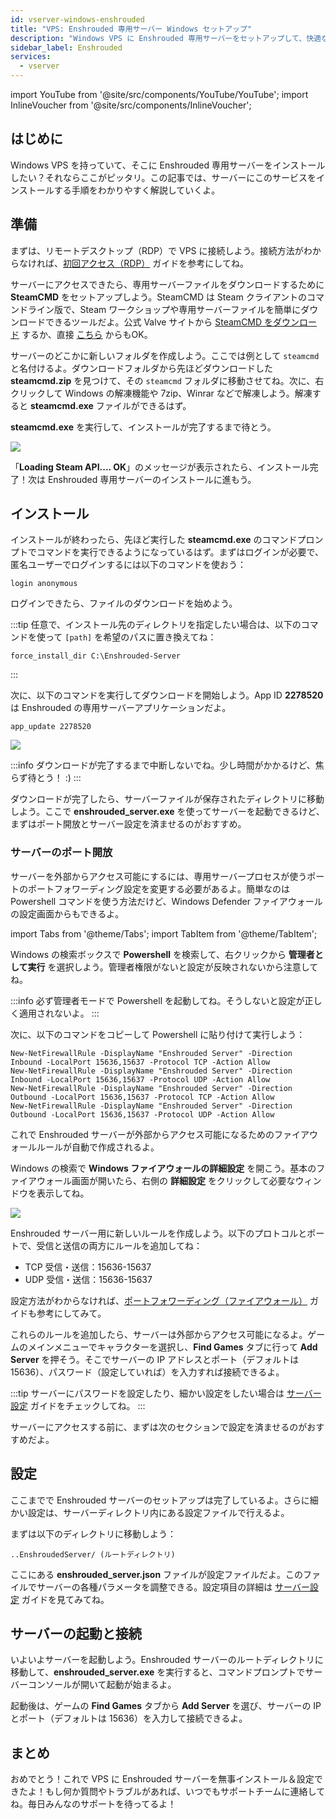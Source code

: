 ```yaml
---
id: vserver-windows-enshrouded
title: "VPS: Enshrouded 専用サーバー Windows セットアップ"
description: "Windows VPS に Enshrouded 専用サーバーをセットアップして、快適なゲームプレイと管理を実現 → 今すぐ詳しくチェック"
sidebar_label: Enshrouded
services:
  - vserver
---
```


import YouTube from '@site/src/components/YouTube/YouTube';
import InlineVoucher from '@site/src/components/InlineVoucher';

## はじめに
Windows VPS を持っていて、そこに Enshrouded 専用サーバーをインストールしたい？それならここがピッタリ。この記事では、サーバーにこのサービスをインストールする手順をわかりやすく解説していくよ。

<YouTube videoId="cxhqHt2DYjQ" imageSrc="https://screensaver01.zap-hosting.com/index.php/s/qQy4x4cS5Rz8WR4/preview" title="Windows VPS に Enshrouded 専用サーバーをセットアップする方法！" description="実際に動いているところを見ると理解しやすい？そんなあなたに！動画でわかりやすく解説。急いでいる時も、じっくり見たい時も、どっちもOK！"/>
<InlineVoucher />

## 準備

まずは、リモートデスクトップ（RDP）で VPS に接続しよう。接続方法がわからなければ、[初回アクセス（RDP）](vserver-windows-userdp.md) ガイドを参考にしてね。

サーバーにアクセスできたら、専用サーバーファイルをダウンロードするために **SteamCMD** をセットアップしよう。SteamCMD は Steam クライアントのコマンドライン版で、Steam ワークショップや専用サーバーファイルを簡単にダウンロードできるツールだよ。公式 Valve サイトから [SteamCMD をダウンロード](https://developer.valvesoftware.com/wiki/SteamCMD) するか、直接 [こちら](https://steamcdn-a.akamaihd.net/client/installer/steamcmd.zip) からもOK。

サーバーのどこかに新しいフォルダを作成しよう。ここでは例として `steamcmd` と名付けるよ。ダウンロードフォルダから先ほどダウンロードした **steamcmd.zip** を見つけて、その `steamcmd` フォルダに移動させてね。次に、右クリックして Windows の解凍機能や 7zip、Winrar などで解凍しよう。解凍すると **steamcmd.exe** ファイルができるはず。

**steamcmd.exe** を実行して、インストールが完了するまで待とう。

![](https://github.com/zaphosting/docs/assets/42719082/ffb8e8a1-26e3-4d16-9baf-938e17ec1613)

「**Loading Steam API.... OK**」のメッセージが表示されたら、インストール完了！次は Enshrouded 専用サーバーのインストールに進もう。

## インストール

インストールが終わったら、先ほど実行した **steamcmd.exe** のコマンドプロンプトでコマンドを実行できるようになっているはず。まずはログインが必要で、匿名ユーザーでログインするには以下のコマンドを使おう：
```
login anonymous
```

ログインできたら、ファイルのダウンロードを始めよう。

:::tip
任意で、インストール先のディレクトリを指定したい場合は、以下のコマンドを使って `[path]` を希望のパスに置き換えてね：
```
force_install_dir C:\Enshrouded-Server
```
:::

次に、以下のコマンドを実行してダウンロードを開始しよう。App ID **2278520** は Enshrouded の専用サーバーアプリケーションだよ。
```
app_update 2278520
```

![](https://github.com/zaphosting/docs/assets/42719082/29931eec-fd19-4806-88dc-69e585e42370)

:::info
ダウンロードが完了するまで中断しないでね。少し時間がかかるけど、焦らず待とう！ :)
:::

ダウンロードが完了したら、サーバーファイルが保存されたディレクトリに移動しよう。ここで **enshrouded_server.exe** を使ってサーバーを起動できるけど、まずはポート開放とサーバー設定を済ませるのがおすすめ。

### サーバーのポート開放

サーバーを外部からアクセス可能にするには、専用サーバープロセスが使うポートのポートフォワーディング設定を変更する必要があるよ。簡単なのは Powershell コマンドを使う方法だけど、Windows Defender ファイアウォールの設定画面からもできるよ。

import Tabs from '@theme/Tabs';
import TabItem from '@theme/TabItem';

<Tabs>
<TabItem value="powershell" label="Powershell で設定" default>

Windows の検索ボックスで **Powershell** を検索して、右クリックから **管理者として実行** を選択しよう。管理者権限がないと設定が反映されないから注意してね。

:::info
必ず管理者モードで Powershell を起動してね。そうしないと設定が正しく適用されないよ。
:::

次に、以下のコマンドをコピーして Powershell に貼り付けて実行しよう：
```
New-NetFirewallRule -DisplayName "Enshrouded Server" -Direction Inbound -LocalPort 15636,15637 -Protocol TCP -Action Allow
New-NetFirewallRule -DisplayName "Enshrouded Server" -Direction Inbound -LocalPort 15636,15637 -Protocol UDP -Action Allow
New-NetFirewallRule -DisplayName "Enshrouded Server" -Direction Outbound -LocalPort 15636,15637 -Protocol TCP -Action Allow
New-NetFirewallRule -DisplayName "Enshrouded Server" -Direction Outbound -LocalPort 15636,15637 -Protocol UDP -Action Allow
```

これで Enshrouded サーバーが外部からアクセス可能になるためのファイアウォールルールが自動で作成されるよ。

</TabItem>

<TabItem value="windefender" label="Windows Defender で設定">

Windows の検索で **Windows ファイアウォールの詳細設定** を開こう。基本のファイアウォール画面が開いたら、右側の **詳細設定** をクリックして必要なウィンドウを表示してね。

![](https://github.com/zaphosting/docs/assets/42719082/5fb9f943-7e51-4d8f-9df4-2f5ff60857d3)

Enshrouded サーバー用に新しいルールを作成しよう。以下のプロトコルとポートで、受信と送信の両方にルールを追加してね：
- TCP 受信・送信：15636-15637
- UDP 受信・送信：15636-15637

設定方法がわからなければ、[ポートフォワーディング（ファイアウォール）](vserver-windows-port.md) ガイドも参考にしてみて。

</TabItem>
</Tabs>

これらのルールを追加したら、サーバーは外部からアクセス可能になるよ。ゲームのメインメニューでキャラクターを選択し、**Find Games** タブに行って **Add Server** を押そう。そこでサーバーの IP アドレスとポート（デフォルトは 15636）、パスワード（設定していれば）を入力すれば接続できるよ。

:::tip
サーバーにパスワードを設定したり、細かい設定をしたい場合は [サーバー設定](enshrouded-configuration.md) ガイドをチェックしてね。
:::

サーバーにアクセスする前に、まずは次のセクションで設定を済ませるのがおすすめだよ。

## 設定

ここまでで Enshrouded サーバーのセットアップは完了しているよ。さらに細かい設定は、サーバーディレクトリ内にある設定ファイルで行えるよ。

まずは以下のディレクトリに移動しよう：
```
..EnshroudedServer/ (ルートディレクトリ)
```

ここにある **enshrouded_server.json** ファイルが設定ファイルだよ。このファイルでサーバーの各種パラメータを調整できる。設定項目の詳細は [サーバー設定](enshrouded-configuration.md) ガイドを見てみてね。

## サーバーの起動と接続

いよいよサーバーを起動しよう。Enshrouded サーバーのルートディレクトリに移動して、**enshrouded_server.exe** を実行すると、コマンドプロンプトでサーバーコンソールが開いて起動が始まるよ。

起動後は、ゲームの **Find Games** タブから **Add Server** を選び、サーバーの IP とポート（デフォルトは 15636）を入力して接続できるよ。

## まとめ

おめでとう！これで VPS に Enshrouded サーバーを無事インストール＆設定できたよ！もし何か質問やトラブルがあれば、いつでもサポートチームに連絡してね。毎日みんなのサポートを待ってるよ！

<InlineVoucher />